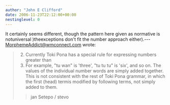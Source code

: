 ```yaml
---
author: "John E Clifford"
date: 2006-11-23T22:12:00+00:00
nestinglevel: 0
---
```

It certainly seems different, though the pattern here given as normative is notuniversal )theexceptions don't fit the number approach either).---
 [MorphemeAddict@wmconnect.com](mailto://MorphemeAddict@wmconnect.com) wrote:

> 2. Currently Toki Pona has a special rule for expressing numbers greater than
> 2. For example, "tu wan" is 'three', "tu tu tu" is 'six', and so on. The
> values of the individual number words are simply added together. This is not
> consistent with the rest of Toki Pona grammar, in which the first (head) termis
> modified by following terms, not simply added to them.
>> jan Setepo / stevo
>